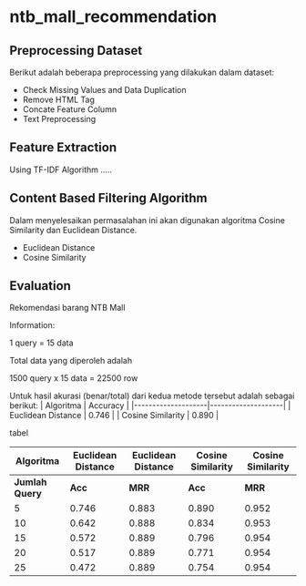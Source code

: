 # ntb_mall_recommendation

## Preprocessing Dataset

  Berikut adalah beberapa preprocessing yang dilakukan dalam dataset:
  - Check Missing Values and Data Duplication
  - Remove HTML Tag
  - Concate Feature Column
  - Text Preprocessing


## Feature Extraction

  Using TF-IDF Algorithm .....

  
## Content Based Filtering Algorithm

  Dalam menyelesaikan permasalahan ini akan digunakan algoritma Cosine Similarity dan Euclidean Distance.
  - Euclidean Distance
  - Cosine Similarity
    

## Evaluation
Rekomendasi barang NTB Mall

Information:

1 query = 15 data

Total data yang diperoleh adalah

1500 query x 15 data = 22500 row

Untuk hasil akurasi (benar/total) dari kedua metode tersebut adalah sebagai berikut:
| Algoritma           | Accuracy |
|--------------------|--------------------|
| Euclidean Distance | 0.746 |
| Cosine Similarity  | 0.890 |


tabel 

| Algoritma          | Euclidean Distance | Euclidean Distance | Cosine Similarity | Cosine Similarity  |
|--------------------|---------|----------|---------|----------|
| **Jumlah Query**       |   **Acc**   |   **MRR**    |   **Acc**   |   **MRR**    |
|   5                |  0.746  |  0.883   | 0.890   |  0.952   |
|   10               |  0.642  |  0.888   | 0.834   |  0.953   |
|   15               |  0.572  |  0.889   | 0.796   |  0.954   |
|   20               |  0.517  |  0.889   | 0.771   |  0.954   |
|   25               |  0.472  |  0.889   | 0.754   |  0.954   |